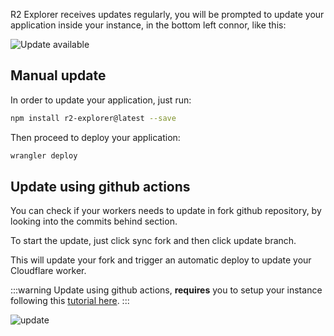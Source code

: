 R2 Explorer receives updates regularly, you will be prompted to update your application inside your
instance, in the bottom left connor, like this:

![Update available](/assets/update-available.png)

## Manual update

In order to update your application, just run:

```bash
npm install r2-explorer@latest --save
```

Then proceed to deploy your application:
```bash
wrangler deploy
```

## Update using github actions

You can check if your workers needs to update in fork github repository, by looking into the commits behind
section.

To start the update, just click sync fork and then click update branch.

This will update your fork and trigger an automatic deploy to update your Cloudflare worker.

:::warning
Update using github actions, **requires** you to setup your instance following this [tutorial here](./creating-a-new-project.html).
:::

![update](/assets/github-action/update-available.png)
